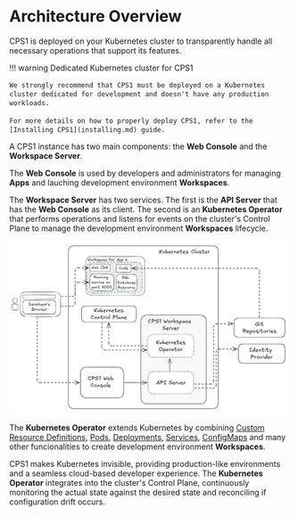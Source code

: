 # Architecture Overview

CPS1 is deployed on your Kubernetes cluster to transparently handle all necessary operations that support its features.

!!! warning Dedicated Kubernetes cluster for CPS1

    We strongly recommend that CPS1 must be deployed on a Kubernetes cluster dedicated for development and doesn't have any production workloads.

    For more details on how to properly deploy CPS1, refer to the [Installing CPS1](installing.md) guide.

A CPS1 instance has two main components: the **Web Console** and the **Workspace Server**.

The **Web Console** is used by developers and administrators for managing **Apps** and lauching development environment **Workspaces**.

The **Workspace Server** has two services. The first is the **API Server** that has the **Web Console** as its client. The second is an **Kubernetes Operator** that performs operations and listens for events on the cluster's Control Plane to manage the development environment **Workspaces** lifecycle.

![CPS1 Architecture Overview](assets/cps1-architecture-overview.png)

The **Kubernetes Operator** extends Kubernetes by combining [Custom Resource Definitions](https://kubernetes.io/docs/concepts/extend-kubernetes/api-extension/custom-resources/), [Pods](https://kubernetes.io/docs/concepts/workloads/pods/), [Deployments](https://kubernetes.io/docs/concepts/workloads/controllers/deployment/), [Services](https://kubernetes.io/docs/concepts/services-networking/service/), [ConfigMaps](https://kubernetes.io/docs/concepts/configuration/configmap/) and many other funcionalities to create development environment **Workspaces**.

CPS1 makes Kubernetes invisible, providing production-like environments and a seamless cloud-based developer experience. The **Kubernetes Operator** integrates into the cluster's Control Plane, continuously monitoring the actual state against the desired state and reconciling if configuration drift occurs.

